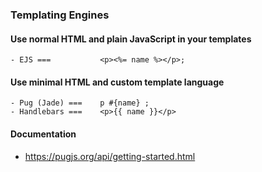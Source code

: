 ### Templating Engines

#### Use normal HTML and plain JavaScript in your templates

    - EJS ===           <p><%= name %></p>;

#### Use minimal HTML and custom template language

    - Pug (Jade) ===    p #{name} ;
    - Handlebars ===    <p>{{ name }}</p>

#### Documentation

-   https://pugjs.org/api/getting-started.html

